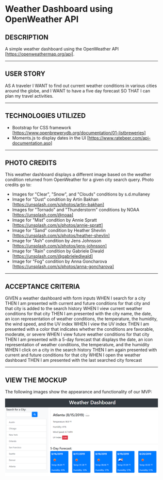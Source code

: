 # Weather Dashboard using OpenWeather API


## DESCRIPTION
A simple weather dashboard using the OpenWeather API  [https://openweathermap.org/api].

---------
## USER STORY
AS A traveler
I WANT to find out current weather conditions in various cities around the globe, and
I WANT to have a five day forecast
SO THAT I can plan my travel activities.

---------
## TECHNOLOGIES UTILIZED 
* Bootstrap for CSS framework [https://www.openbrewerydb.org/documentation/01-listbreweries]
* Moments.js to display dates in the UI [https://www.ratebeer.com/api-documentation.asp]

---------
## PHOTO CREDITS
This weather dashboard displays a different image based on the weather condition returned from OpenWeather for a given city search query. Photo credits go to:
* Images for "Clear", "Snow", and "Clouds" conditions by s.d.mullaney
* Image for "Dust" condition by Artin Bakhan [https://unsplash.com/s/photos/artin-bakhan]
* Images for "Tornado" and "Thunderstorm" conditions by NOAA [https://unsplash.com/@noaa] 
* Image for "Mist" condition by Annie Spratt [https://unsplash.com/s/photos/annie-spratt]
* Image for "Sand" condition by Heather Shevlin [https://unsplash.com/s/photos/heather-shevlin]
* Image for "Ash" condition by Jens Johnsson [https://unsplash.com/s/photos/jens-johnsson]
* Image for "Rain" condition by Gabriele Diwald [https://unsplash.com/@gabrielediwald]
* Image for "Fog" condition by Anna Goncharova [https://unsplash.com/s/photos/anna-goncharova] 

---------
## ACCEPTANCE CRITERIA
GIVEN a weather dashboard with form inputs
WHEN I search for a city
THEN I am presented with current and future conditions for that city and that city is added to the search history
WHEN I view current weather conditions for that city
THEN I am presented with the city name, the date, an icon representation of weather conditions, the temperature, the humidity, the wind speed, and the UV index
WHEN I view the UV index
THEN I am presented with a color that indicates whether the conditions are favorable, moderate, or severe
WHEN I view future weather conditions for that city
THEN I am presented with a 5-day forecast that displays the date, an icon representation of weather conditions, the temperature, and the humidity
WHEN I click on a city in the search history
THEN I am again presented with current and future conditions for that city
WHEN I open the weather dashboard
THEN I am presented with the last searched city forecast

---------
## VIEW THE MOCKUP
The following images show the appearance and functionality of our MVP:

![Weather Dashboard demo](assets/img/06-server-side-apis-homework-demo.png)